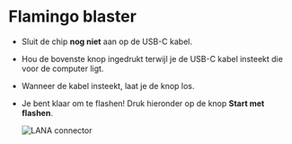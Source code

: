 # Flamingo blaster

- Sluit de chip **nog niet** aan op de USB-C kabel.
- Hou de bovenste knop ingedrukt terwijl je de USB-C kabel insteekt die voor de computer ligt.
- Wanneer de kabel insteekt, laat je de knop los.
- Je bent klaar om te flashen! Druk hieronder op de knop **Start met flashen**.

  ![LANA connector](/boards/images/lana.webp)
